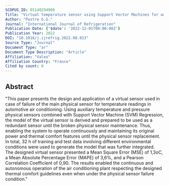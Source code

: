 ```yaml
---
SCOPUS_ID: 85140294909
Title: "Virtual temperature sensor using Support Vector Machines for autonomous uninterrupted automotive HVAC systems control"
Author: "Pastre G.G."
Journal: "International Journal of Refrigeration"
Publication Date: {'$date': '2022-12-01T00:00:00Z'}
Publication Year: 2022
DOI: "10.1016/j.ijrefrig.2022.08.013"
Source Type: "Journal"
Document Type: "ar"
Document Type Description: "Article"
Affiliation: "Valeo"
Affiliation Country: "France"
Cited by count: 0
---
```


## Abstract
"This paper presents the design and application of a virtual sensor used in case of failure of the main physical sensor for temperature readings in automotive air conditioning. Using auxiliary temperature and pressure physical sensors combined with Support Vector Machine (SVM) Regression, the model of the virtual sensor is derived and prepared to be used as a redundant sensor until the broken physical sensor maintenance. Thus, enabling the system to operate continuously and maintaining its original power and thermal comfort features until the physical sensor replacement. In total, 32 h of training and test data involving different environmental conditions were used to generate the model that was further integrated. The designed virtual sensor presented a Mean Square Error (MSE) of 1,3oC, a Mean Absolute Percentage Error (MAPE) of 3,6%, and a Pearson Correlation Coefficient of 0,90. The results enabled the continuous and autonomous operation of the air conditioning plant respecting the designed thermal comfort guidelines even when under the physical sensor failure condition."
